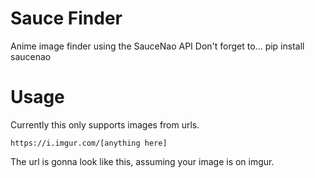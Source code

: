 # Sauce Finder
Anime image finder using the SauceNao API
Don't forget to...
    pip install saucenao

# Usage
Currently this only supports images from urls.

    https://i.imgur.com/[anything here]
The url is gonna look like this, assuming your image is on imgur.
